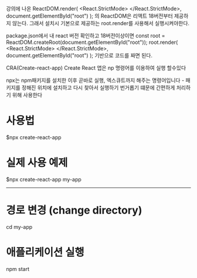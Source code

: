 
강의에 나온 
ReactDOM.render(
   <React.StrictMode>
     <App />
   </React.StrictMode>,
   document.getElementById("root")
);
의 ReactDOM은 리액트 18버전부터 제공하지 않는다. 
그래서 설치시 기본으로 제공하는 root.render를 사용해서 실행시켜야한다. 

package.json에서 내 react 버전 확인하고 18버전이상이면
const root = ReactDOM.createRoot(document.getElementById("root"));
root.render(
  <React.StrictMode>
    <Library />
  </React.StrictMode>,
  document.getElementById("root")
);
기반으로 코드를 짜면 된다. 

CRA(Create-react-app)
Create React 앱은 np 명령어를 이용하여 실행 할수있다

npx는 npm패키지를 설치한 이후 곧바로 실행, 엑스큐트까지 해주는 명령어입니다
    - 패키지를 정해진 위치에 설치하고 다시 찾아서 실행하기 번거롭기 떄문에 간편하게 처리하기 위해 사용한다

# 사용법
$npx create-react-app <your-project-name>

# 실제 사용 예제
$npx create-react-app my-app

-----------------------------------

# 경로 변경 (change directory)
cd my-app

# 애플리케이션 실행
npm start


